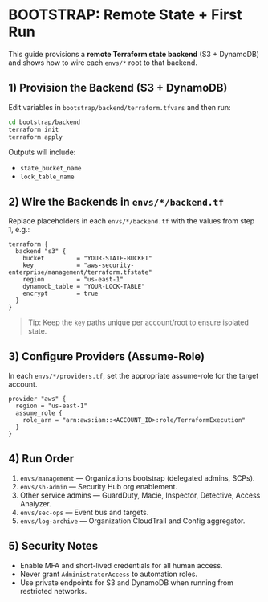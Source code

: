 # BOOTSTRAP: Remote State + First Run

This guide provisions a **remote Terraform state backend** (S3 + DynamoDB) and shows how to wire
each `envs/*` root to that backend.

## 1) Provision the Backend (S3 + DynamoDB)

Edit variables in `bootstrap/backend/terraform.tfvars` and then run:

```bash
cd bootstrap/backend
terraform init
terraform apply
```

Outputs will include:
- `state_bucket_name`
- `lock_table_name`

## 2) Wire the Backends in `envs/*/backend.tf`

Replace placeholders in each `envs/*/backend.tf` with the values from step 1, e.g.:

```hcl
terraform {
  backend "s3" {
    bucket         = "YOUR-STATE-BUCKET"
    key            = "aws-security-enterprise/management/terraform.tfstate"
    region         = "us-east-1"
    dynamodb_table = "YOUR-LOCK-TABLE"
    encrypt        = true
  }
}
```

> Tip: Keep the `key` paths unique per account/root to ensure isolated state.

## 3) Configure Providers (Assume-Role)

In each `envs/*/providers.tf`, set the appropriate assume-role for the target account.

```hcl
provider "aws" {
  region = "us-east-1"
  assume_role {
    role_arn = "arn:aws:iam::<ACCOUNT_ID>:role/TerraformExecution"
  }
}
```

## 4) Run Order

1. `envs/management` — Organizations bootstrap (delegated admins, SCPs).  
2. `envs/sh-admin` — Security Hub org enablement.  
3. Other service admins — GuardDuty, Macie, Inspector, Detective, Access Analyzer.  
4. `envs/sec-ops` — Event bus and targets.  
5. `envs/log-archive` — Organization CloudTrail and Config aggregator.

## 5) Security Notes

- Enable MFA and short-lived credentials for all human access.
- Never grant `AdministratorAccess` to automation roles.
- Use private endpoints for S3 and DynamoDB when running from restricted networks.
